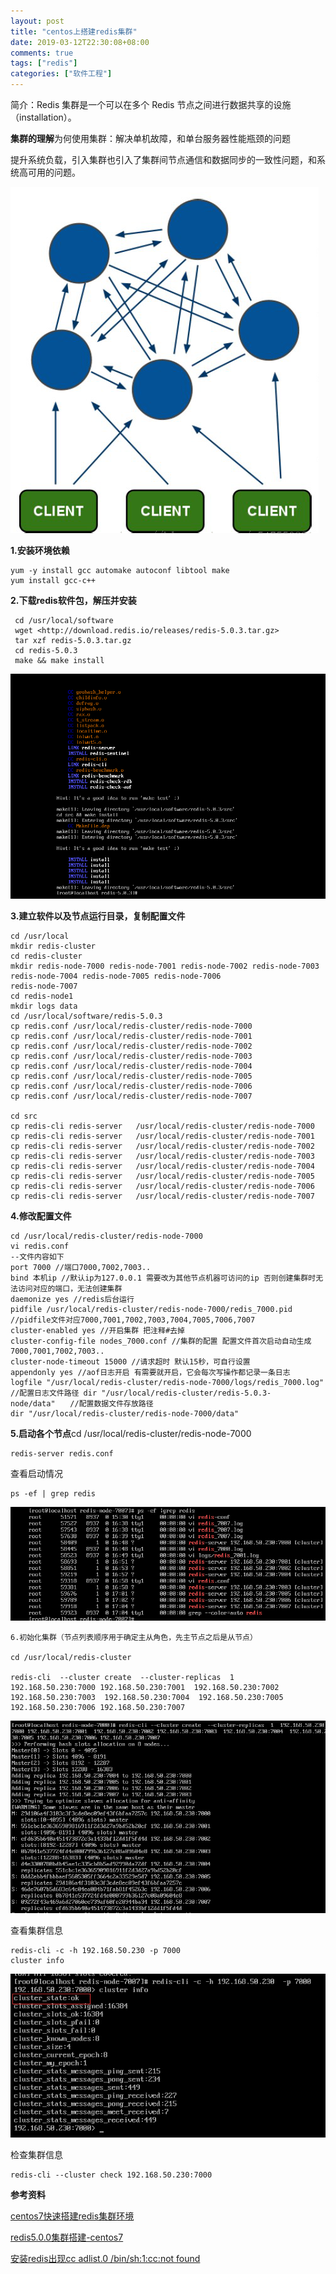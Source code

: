 ```yaml
---
layout: post
title: "centos上搭建redis集群"
date: 2019-03-12T22:30:08+08:00
comments: true
tags: ["redis"]
categories: ["软件工程"]
---
```


简介：Redis 集群是一个可以在多个 Redis 节点之间进行数据共享的设施（installation）。

**集群的理解**为何使用集群：解决单机故障，和单台服务器性能瓶颈的问题

提升系统负载，引入集群也引入了集群间节点通信和数据同步的一致性问题，和系统高可用的问题。

![../uploads/2020/10/2303071062.png](../uploads/2020/10/2303071062.png)

**1.安装环境依赖**

```
yum -y install gcc automake autoconf libtool make
yum install gcc-c++
```

**2.下载redis软件包，解压并安装**

```
 cd /usr/local/software
 wget <http://download.redis.io/releases/redis-5.0.3.tar.gz>
 tar xzf redis-5.0.3.tar.gz
 cd redis-5.0.3
 make && make install
```

![../uploads/2020/10/2144204738.png](../uploads/2020/10/2144204738.png)

**3.建立软件以及节点运行目录，复制配置文件**

```
cd /usr/local
mkdir redis-cluster
cd redis-cluster
mkdir redis-node-7000 redis-node-7001 redis-node-7002 redis-node-7003 redis-node-7004 redis-node-7005 redis-node-7006
redis-node-7007
cd redis-node1
mkdir logs data
cd /usr/local/software/redis-5.0.3
cp redis.conf /usr/local/redis-cluster/redis-node-7000
cp redis.conf /usr/local/redis-cluster/redis-node-7001
cp redis.conf /usr/local/redis-cluster/redis-node-7002
cp redis.conf /usr/local/redis-cluster/redis-node-7003
cp redis.conf /usr/local/redis-cluster/redis-node-7004
cp redis.conf /usr/local/redis-cluster/redis-node-7005
cp redis.conf /usr/local/redis-cluster/redis-node-7006
cp redis.conf /usr/local/redis-cluster/redis-node-7007

cd src
cp redis-cli redis-server   /usr/local/redis-cluster/redis-node-7000
cp redis-cli redis-server   /usr/local/redis-cluster/redis-node-7001
cp redis-cli redis-server   /usr/local/redis-cluster/redis-node-7002
cp redis-cli redis-server   /usr/local/redis-cluster/redis-node-7003
cp redis-cli redis-server   /usr/local/redis-cluster/redis-node-7004
cp redis-cli redis-server   /usr/local/redis-cluster/redis-node-7005
cp redis-cli redis-server   /usr/local/redis-cluster/redis-node-7006
cp redis-cli redis-server   /usr/local/redis-cluster/redis-node-7007
```

**4.修改配置文件**

```
cd /usr/local/redis-cluster/redis-node-7000
vi redis.conf
--文件内容如下
port 7000 //端口7000,7002,7003..
bind 本机ip //默认ip为127.0.0.1 需要改为其他节点机器可访问的ip 否则创建集群时无法访问对应的端口，无法创建集群
daemonize yes //redis后台运行
pidfile /usr/local/redis-cluster/redis-node-7000/redis_7000.pid //pidfile文件对应7000,7001,7002,7003,7004,7005,7006,7007
cluster-enabled yes //开启集群 把注释#去掉
cluster-config-file nodes_7000.conf //集群的配置 配置文件首次启动自动生成 7000,7001,7002,7003..
cluster-node-timeout 15000 //请求超时 默认15秒，可自行设置
appendonly yes //aof日志开启 有需要就开启，它会每次写操作都记录一条日志
logfile "/usr/local/redis-cluster/redis-node-7000/logs/redis_7000.log" //配置日志文件路径 dir "/usr/local/redis-cluster/redis-5.0.3-node/data"　　//配置数据文件存放路径
dir "/usr/local/redis-cluster/redis-node-7000/data"
```

**5.启动各个节点**cd /usr/local/redis-cluster/redis-node-7000

```
redis-server redis.conf
```

查看启动情况

```
ps -ef | grep redis
```

![../uploads/2020/10/3807803297.png](../uploads/2020/10/3807803297.png)

```
6.初始化集群（节点列表顺序用于确定主从角色，先主节点之后是从节点）

cd /usr/local/redis-cluster

redis-cli  --cluster create  --cluster-replicas  1  192.168.50.230:7000 192.168.50.230:7001  192.168.50.230:7002 192.168.50.230:7003  192.168.50.230:7004  192.168.50.230:7005 192.168.50.230:7006 192.168.50.230:7007
```

![../uploads/2020/10/3603667446.png](../uploads/2020/10/3603667446.png)

查看集群信息

```
redis-cli -c -h 192.168.50.230 -p 7000
cluster info
```

![../uploads/2020/10/2502187957.png](../uploads/2020/10/2502187957.png)

检查集群信息

```
redis-cli --cluster check 192.168.50.230:7000
```

**参考资料**

[centos7快速搭建redis集群环境](https://www.cnblogs.com/coes/p/9031939.html)

[redis5.0.0集群搭建-centos7](https://blog.csdn.net/qq_36514588/article/details/83856795)

[安装redis出现cc adlist.0 /bin/sh:1:cc:not found](http://www.mamicode.com/info-detail-1843956.html)